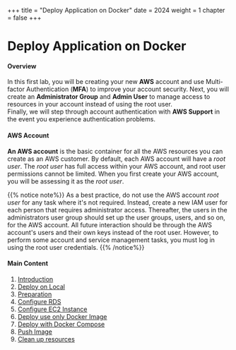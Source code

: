 +++
title = "Deploy Application on Docker"
date = 2024
weight = 1
chapter = false
+++

# Deploy Application on Docker

#### Overview
In this first lab, you will be creating your new **AWS** account and use Multi-factor Authentication (**MFA**) to improve your account security. Next, you will create an **Administrator Group** and **Admin User** to manage access to resources in your account instead of using the root user. \
Finally, we will step through account authentication with **AWS Support** in the event you experience authentication problems.

#### AWS Account
**An AWS account** is the basic container for all the AWS resources you can create as an AWS customer. By default, each AWS account will have a _root user_. The _root user_ has full access within your AWS account, and root user permissions cannot be limited. When you first create your AWS account, you will be assessing it as the _root user_.

{{% notice note%}}
As a best practice, do not use the AWS account _root user_ for any task where it's not required. Instead, create a new IAM user for each person that requires administrator access. Thereafter, the users in the administrators user group should set up the user groups, users, and so on, for the AWS account. All future interaction should be through the AWS account's users and their own keys instead of the root user. However, to perform some account and service management tasks, you must log in using the root user credentials.
{{% /notice%}}



#### Main Content

1. [Introduction](1-introduction/)
2. [Deploy on Local](2-deploy-local/)
3. [Preparation](3-preparation/)
4. [Configure RDS](4-configure-rds/)
5. [Configure EC2 Instance](5-configure-ec2/)
6. [Deploy use only Docker Image](6-docker-image/)
7. [Deploy with Docker Compose](7-docker-compose/)
8. [Push Image](8-push-image/)
9. [Clean up resources](9-clean-up/)
<!-- need to remove parenthesis for path in Hugo 0.88.1 for Windows-->